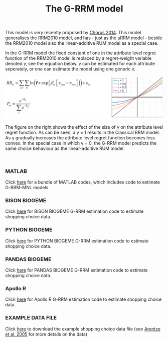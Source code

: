 <h1 class="font_6 wixui-rich-text__text" style="text-align: center;"><span class="wixui-rich-text__text">The G-RRM model</span></h1>
<div id="bgLayers_comp-la7woksn" class="MW5IWV" data-hook="bgLayers">&nbsp;</div>
<p class="font_8 wixui-rich-text__text">This model is very recently proposed by&nbsp;<span class="wixui-rich-text__text"><a class="wixui-rich-text__text" href="http://www.sciencedirect.com/science/article/pii/S0191261514001167" target="_blank" rel="noopener">Chorus 2014</a></span>. This model generalises the RRM2010 model, and has - just as the &micro;RRM model - beside the RRM2010 model also the linear-additive RUM model as a special case.</p>
<p class="font_8 wixui-rich-text__text">In the G-RRM model the fixed constant of one in the attribute level regret function of the RRM2010 model is replaced by a regret-weight variable denoted &gamma;, see the equation below. &gamma; can be estimated for each attribute seperately, or one can estimate the model using one generic &gamma;.</p>
<p><img src="https://github.com/sandervancranenburgh/advancedRRMmodels/blob/main/RRM%20Models%20%26%20Software/G-RRM/G_RRM.png" alt="" /></p>
<p class="font_8 wixui-rich-text__text">The figure on the right shows the effect of the size of&nbsp;&gamma; on the attribute level regret function. As can be seen, a &gamma; = 1 results in the Classical RRM model. As &gamma; gradually increases the attribute level regret function becomes less convex. In the special case in which &gamma; = 0, the G-RRM model predicts the same choice behaviour as the linear-additive RUM model.</p>
<p class="font_8 wixui-rich-text__text">&nbsp;</p>
<h3 class="font_7 wixui-rich-text__text" dir="ltr">MATLAB</h3>
<p class="font_8 wixui-rich-text__text" dir="ltr">Click&nbsp;<span class="wixui-rich-text__text"><a class="wixui-rich-text__text" href="https://github.com/sandervancranenburgh/advancedRRMmodels/tree/main/RRM%20Models%20%26%20Software/G-RRM/MATLAB" target="_blank" rel="noopener">here</a></span>&nbsp;for a bundle of MATLAB codes, which includes code to estimate G-RRM-MNL models</p>
<h3 class="font_7 wixui-rich-text__text" dir="ltr">BISON BIOGEME&nbsp;</h3>
<p class="font_8 wixui-rich-text__text" dir="ltr">Click&nbsp;<span class="wixui-rich-text__text"><a class="wixui-rich-text__text" href="https://github.com/sandervancranenburgh/advancedRRMmodels/tree/main/RRM%20Models%20%26%20Software/G-RRM/BISON%20BIOGEME" target="_blank" rel="noopener">here</a></span>&nbsp;for BISON BIOGEME G-RRM estimation code to estimate shopping choice data.</p>
<h3 class="font_7 wixui-rich-text__text" dir="ltr">PYTHON BIOGEME</h3>
<p class="font_8 wixui-rich-text__text" dir="ltr">Click&nbsp;<span class="wixui-rich-text__text"><a class="wixui-rich-text__text" href="https://github.com/sandervancranenburgh/advancedRRMmodels/tree/main/RRM%20Models%20%26%20Software/G-RRM/PYTHON%20BIOGEME" target="_blank" rel="noopener">here</a></span>&nbsp;for PYTHON BIOGEME G-RRM estimation code to estimate shopping choice data.</p>
<h3 class="font_7 wixui-rich-text__text" dir="ltr">PANDAS BIOGEME</h3>
<p class="font_8 wixui-rich-text__text" dir="ltr">Click&nbsp;<span class="wixui-rich-text__text"><a class="wixui-rich-text__text" href="https://github.com/sandervancranenburgh/advancedRRMmodels/tree/main/RRM%20Models%20%26%20Software/G-RRM/PANDAS%20BIOGEME" target="_blank" rel="noopener">here</a></span>&nbsp;for PANDAS BIOGEME G-RRM estimation code to estimate shopping choice data.</p>
<h3 class="font_8 wixui-rich-text__text">Apollo R</h3>
<p class="font_8 wixui-rich-text__text" dir="ltr">Click&nbsp;<span class="wixui-rich-text__text"><a class="wixui-rich-text__text" href="https://github.com/sandervancranenburgh/advancedRRMmodels/tree/main/RRM%20Models%20%26%20Software/G-RRM/Apollo%20R" target="_blank" rel="noopener">here</a></span>&nbsp;for Apollo R&nbsp;G-RRM estimation code to estimate shopping choice data.</p>
<h3 class="font_8 wixui-rich-text__text">EXAMPLE DATA FILE</h3>
<p class="font_8 wixui-rich-text__text" dir="ltr">Click&nbsp;<span class="wixui-rich-text__text"><a class="wixui-rich-text__text" href="https://github.com/sandervancranenburgh/advancedRRMmodels/tree/main/RRM%20Models%20%26%20Software/G-RRM/EXAMPLE%20DATA" target="_blank" rel="noopener">here</a></span>&nbsp;to download the example shopping choice data file&nbsp;(see&nbsp;<span class="wixui-rich-text__text"><a class="wixui-rich-text__text" href="http://journals.ama.org/doi/abs/10.1509/jmkr.42.1.109.56884" target="_blank" rel="noopener">Arentze et al. 2005</a></span>&nbsp;for more details on the data)</p>
</div>
</div>


